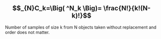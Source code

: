 ## $$_{N}C_k=\Big( ^N_k \Big)= \frac{N!}{k!(N-k)!}$$
Number of samples of size k from N objects taken without replacement and order does not matter.